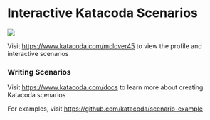 # Interactive Katacoda Scenarios

[![](http://shields.katacoda.com/katacoda/mclover45/count.svg)](https://www.katacoda.com/mclover45 "Get your profile on Katacoda.com")

Visit https://www.katacoda.com/mclover45 to view the profile and interactive scenarios

### Writing Scenarios
Visit https://www.katacoda.com/docs to learn more about creating Katacoda scenarios

For examples, visit https://github.com/katacoda/scenario-example

